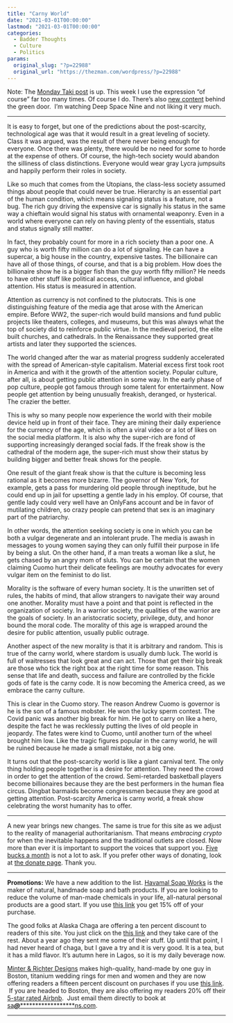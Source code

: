 ```yaml
---
title: "Carny World"
date: "2021-03-01T00:00:00"
lastmod: "2021-03-01T00:00:00"
categories:
  - Badder Thoughts
  - Culture
  - Politics
params:
  original_slug: "?p=22988"
  original_url: "https://thezman.com/wordpress/?p=22988"
---
```


Note: The
<a href="https://www.takimag.com/article/beyond-reparations-2/"
rel="noopener" target="_blank">Monday Taki post</a> is up. This week I
use the expression “of course” far too many times. Of course I do.
There’s also
<a href="https://www.subscribestar.com/posts/285044" rel="noopener"
target="_blank">new content</a> behind the green door.  I’m watching
Deep Space Nine and not liking it very much.

------------------------------------------------------------------------

It is easy to forget, but one of the predictions about the
post-scarcity, technological age was that it would result in a great
leveling of society. Class it was argued, was the result of there never
being enough for everyone. Once there was plenty, there would be no need
for some to horde at the expense of others. Of course, the high-tech
society would abandon the silliness of class distinctions. Everyone
would wear gray Lycra jumpsuits and happily perform their roles in
society.

Like so much that comes from the Utopians, the class-less society
assumed things about people that could never be true. Hierarchy is an
essential part of the human condition, which means signaling status is a
feature, not a bug. The rich guy driving the expensive car is signally
his status in the same way a chieftain would signal his status with
ornamental weaponry. Even in a world where everyone can rely on having
plenty of the essentials, status and status signally still matter.

In fact, they probably count for more in a rich society than a poor one.
A guy who is worth fifty million can do a lot of signaling. He can have
a supercar, a big house in the country, expensive tastes. The
billionaire can have all of those things, of course, and that is a big
problem. How does the billionaire show he is a bigger fish than the guy
worth fifty million? He needs to have other stuff like political access,
cultural influence, and global attention. His status is measured in
attention.

Attention as currency is not confined to the plutocrats. This is one
distinguishing feature of the media age that arose with the American
empire. Before WW2, the super-rich would build mansions and fund public
projects like theaters, colleges, and museums, but this was always what
the top of society did to reinforce public virtue. In the medieval
period, the elite built churches, and cathedrals. In the Renaissance
they supported great artists and later they supported the sciences.

The world changed after the war as material progress suddenly
accelerated with the spread of American-style capitalism. Material
excess first took root in America and with it the growth of the
attention society. Popular culture, after all, is about getting public
attention in some way. In the early phase of pop culture, people got
famous through some talent for entertainment. Now people get attention
by being unusually freakish, deranged, or hysterical. The crazier the
better.

This is why so many people now experience the world with their mobile
device held up in front of their face. They are mining their daily
experience for the currency of the age, which is often a viral video or
a lot of likes on the social media platform. It is also why the
super-rich are fond of supporting increasingly deranged social fads. If
the freak show is the cathedral of the modern age, the super-rich must
show their status by building bigger and better freak shows for the
people.

One result of the giant freak show is that the culture is becoming less
rational as it becomes more bizarre. The governor of New York, for
example, gets a pass for murdering old people through ineptitude, but he
could end up in jail for upsetting a gentle lady in his employ. Of
course, that gentle lady could very well have an OnlyFans account and be
in favor of mutilating children, so crazy people can pretend that sex is
an imaginary part of the patriarchy.

In other words, the attention seeking society is one in which you can be
both a vulgar degenerate and an intolerant prude. The media is awash in
messages to young women saying they can only fulfill their purpose in
life by being a slut. On the other hand, if a man treats a woman like a
slut, he gets chased by an angry mom of sluts. You can be certain that
the women claiming Cuomo hurt their delicate feelings are mouthy
advocates for every vulgar item on the feminist to do list.

Morality is the software of every human society. It is the unwritten set
of rules, the habits of mind, that allow strangers to navigate their way
around one another. Morality must have a point and that point is
reflected in the organization of society. In a warrior society, the
qualities of the warrior are the goals of society. In an aristocratic
society, privilege, duty, and honor bound the moral code. The morality
of this age is wrapped around the desire for public attention, usually
public outrage.

Another aspect of the new morality is that it is arbitrary and random.
This is true of the carny world, where stardom is usually dumb luck. The
world is full of waitresses that look great and can act. Those that get
their big break are those who tick the right box at the right time for
some reason. This sense that life and death, success and failure are
controlled by the fickle gods of fate is the carny code. It is now
becoming the America creed, as we embrace the carny culture.

This is clear in the Cuomo story. The reason Andrew Cuomo is governor is
he is the son of a famous mobster. He won the lucky sperm contest. The
Covid panic was another big break for him. He got to carry on like a
hero, despite the fact he was recklessly putting the lives of old people
in jeopardy. The fates were kind to Cuomo, until another turn of the
wheel brought him low. Like the tragic figures popular in the carny
world, he will be ruined because he made a small mistake, not a big one.

It turns out that the post-scarcity world is like a giant carnival tent.
The only thing holding people together is a desire for attention. They
need the crowd in order to get the attention of the crowd. Semi-retarded
basketball players become billionaires because they are the best
performers in the human flea circus. Dingbat barmaids become congressmen
because they are good at getting attention. Post-scarcity America is
carny world, a freak show celebrating the worst humanity has to offer.

------------------------------------------------------------------------

A new year brings new changes. The same is true for this site as we
adjust to the reality of managerial authoritarianism. That means
*embracing crypto* for when the inevitable happens and the traditional
outlets are closed. Now more than ever it is important to support the
voices that support you.
<a href="https://www.subscribestar.com/the-z-blog"
rel="noopener noreferrer" target="_blank">Five bucks a month</a> is not
a lot to ask. If you prefer other ways of donating, look at
<a href="https://thezman.com/wordpress/?page_id=22713" rel="noopener"
target="_blank">the donate page</a>. Thank you.

------------------------------------------------------------------------

**Promotions:** We have a new addition to the list.
<a href="https://havamalsoapworks.com/" rel="noopener"
target="_blank">Havamal Soap Works</a> is the maker of natural, handmade
soap and bath products. If you are looking to reduce the volume of
man-made chemicals in your life, all-natural personal products are a
good start. If you use
<a href="https://havamalsoapworks.com/discount/ZMAN" rel="noopener"
target="_blank">this link</a> you get 15% off of your purchase.

The good folks at Alaska Chaga are offering a ten percent discount to
readers of this site. You just click on the
<a href="https://alaskachaga.us/discount/ZMAN" rel="noopener noreferrer"
target="_blank">this link</a> and they take care of the rest. About a
year ago they sent me some of their stuff. Up until that point, I had
never heard of chaga, but I gave a try and it is very good. It is a tea,
but it has a mild flavor. It’s autumn here in Lagos, so it is my daily
beverage now.

<a href="https://www.minterandrichterdesigns.com/"
rel="noreferrer nofollow noopener" target="_blank">Minter &amp; Richter
Designs</a> makes high-quality, hand-made by one guy in Boston, titanium
wedding rings for men and women and they are now offering readers a
fifteen percent discount on purchases if you use
<a href="https://www.minterandrichterdesigns.com/discount/ZMAN"
rel="noreferrer nofollow noopener" target="_blank">this link</a>. 
 <span class="highlight"><span class="colour"><span class="font"><span class="size">If
you are headed to Boston, they are also offering my readers 20% off
their <a
href="https://www.airbnb.com/users/7988017/listings?user_id=7988017&amp;s=3"
rel="noopener noreferrer" target="_blank">5-star rated Airbnb</a>.  Just
email them directly to book at
<a href="mailto:sa***@*********************ns.com"
data-original-string="kE43VxIlA5HIHjJY+6w8dQ==cb7s2LJ0+e8pCYCInQBKOKhd5XRFmGT2419/TaZkQdR0NrgLoiB+h8pWBdh1eLgs0sg"><span
class="apbct-email-encoder"
data-original-string="Bx25SBeptHVO8WLEY0uSzA==cb7sA44jy5EvFTjykrQAan92z+kuO9Km5Ahy+NG/RKR11bre6dc8nfjN4ikb3RY8BGz"
title="This contact has been encoded by Anti-Spam by CleanTalk. Click to decode. To finish the decoding make sure that JavaScript is enabled in your browser.">sa<span
class="apbct-blur">***</span>@<span
class="apbct-blur">*********************</span>ns.com</span></a>.</span></span></span></span>

------------------------------------------------------------------------
